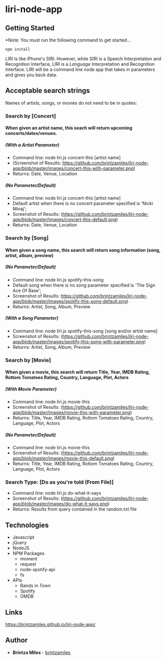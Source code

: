 # liri-node-app

## Getting Started
*Note: You must run the following command to get started...
``` $bash
npm install
```

LIRI is like iPhone's SIRI. However, while SIRI is a Speech Interpretation and Recognition Interface, LIRI is a _Language_ Interpretation and Recognition Interface. LIRI will be a command line node app that takes in parameters and gives you back data.

## Acceptable search strings
Names of artists, songs, or movies do not need to be in quotes: 

### Search by [Concert] 
#### When given an artist name, this seach will return upcoming concerts/dates/venues.
##### (With a Artist Parameter)
* Command line:  node liri.js concert-this [artist name] 
* (Screenshot of Results:  https://github.com/brintzamiles/liri-node-app/blob/master/images/concert-this-with-parameter.png) 
* Returns:   Date, Venue, Location

##### (No Parameter/Default)
* Command line:  node liri.js concert-this [artist name] 
* Default artist when there is no concert parameter specified is 'Nicki Minaj'; 
* Screenshot of Results:  (https://github.com/brintzamiles/liri-node-app/blob/master/images/concert-this-default.png) 
* Returns:   Date, Venue, Location

### Search by [Song] 
#### When given a song name, this search will return song information (song, artist, album, preview)
##### (No Parameter/Default)
* Command line:  node liri.js spotify-this-song 
* Default song when there is no song parameter specified is 'The Sign Ace Of Base';   
* Screenshot of Results:  https://github.com/brintzamiles/liri-node-app/blob/master/images/spotify-this-song-default.png) 
* Returns:   Artist, Song, Album, Preview

##### (With a Song Parameter)
* Command line:  node liri.js spotify-this-song [song and/or artist name] 
* Screenshot of Results:  (https://github.com/brintzamiles/liri-node-app/blob/master/images/spotify-this-song-with-parameter.png)
* Returns:   Artist, Song, Album, Preview

### Search by [Movie]  
#### When given a movie, this search will return Title, Year, IMDB Rating, Rottom Tomatoes Rating, Country, Language, Plot, Actors
##### (With Movie Parameter) 
* Command line:  node liri.js movie-this 
* Screenshot of Results:  (https://github.com/brintzamiles/liri-node-app/blob/master/images/movie-this-with-parameter.png)  
* Returns:  Title, Year, IMDB Rating, Rottom Tomatoes Rating, Country, Language, Plot, Actors

##### (No Parameter/Default)
* Command line:  node liri.js movie-this
* Screenshot of Results:  (https://github.com/brintzamiles/liri-node-app/blob/master/images/movie-this-default.png)  
* Returns:  Title, Year, IMDB Rating, Rottom Tomatoes Rating, Country, Language, Plot, Actors


### Search Type:  [Do as you're told (From File)]

* Command line:  node liri.js do-what-it-says
* Screenshot of Results:  (https://github.com/brintzamiles/liri-node-app/blob/master/images/do-what-it-says.png) 
* Returns:  Results from query contained in the random.txt file

## Technologies

* Javascript
* jQuery
* NodeJS
* NPM Packages
    * moment
    * request
    * node-spotify-api
    * fs
* APIs
    * Bands in Town
    * Spotify
    * OMDB

## Links

 https://brintzamiles.github.io/liri-node-app/

## Author

* **Brintza Miles** - [brintzamiles](https://github.com/brintzamiles)
